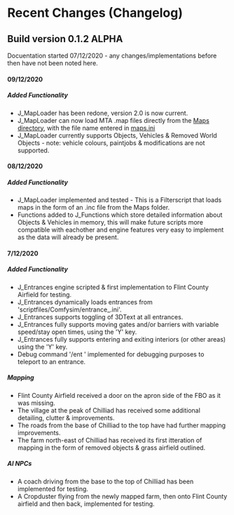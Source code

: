 # Recent Changes (Changelog)
## Build version 0.1.2 ALPHA
Docuentation started 07/12/2020 - any changes/implementations before then have not been noted here.

#### 09/12/2020
#####  Added Functionality
- J_MapLoader has been redone, version 2.0 is now current.
- J_MapLoader can now load MTA .map files directly from the [Maps directory](scriptfiles/Comfysim/Maps), with the file name entered in [maps.ini](scriptfiles/Comfysim/Maps/maps.ini)
- J_MapLoader currently supports Objects, Vehicles & Removed World Objects - note: vehicle colours, paintjobs & modifications are not supported.

#### 08/12/2020
##### Added Functionality
- J_MapLoader implemented and tested - This is a Filterscript that loads maps in the form of an .inc file from the Maps folder.
- Functions added to J_Functions which store detailed information about Objects & Vehicles in memory, this will make future scripts more compatible with eachother and engine features very easy to implement as the data will already be present.


#### 7/12/2020
##### Added Functionality
- J_Entrances engine scripted & first implementation to Flint County Airfield for testing.
- J_Entrances dynamically loads entrances from 'scriptfiles/Comfysim/entrance_<id>.ini'.
- J_Entrances supports toggling of 3DText at all entrances.
- J_Entrances fully supports moving gates and/or barriers with variable speed/stay open times, using the 'Y' key.
- J_Entrances fully supports entering and exiting interiors (or other areas) using the 'Y' key.
- Debug command '/ent <entrance id>' implemented for debugging purposes to teleport to an entrance.
##### Mapping
- Flint County Airfield received a door on the apron side of the FBO as it was missing.
- The village at the peak of Chilliad has received some additional detailing, clutter & improvements.
- The roads from the base of Chilliad to the top have had further mapping improvements.
- The farm north-east of Chilliad has received its first itteration of mapping in the form of removed objects & grass airfield outlined.
##### AI NPCs
- A coach driving from the base to the top of Chilliad has been implemented for testing.
- A Cropduster flying from the newly mapped farm, then onto Flint County airfield and then back, implemented for testing.

